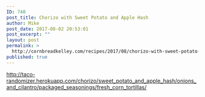 ```yaml
---
ID: 740
post_title: Chorizo with Sweet Potato and Apple Hash
author: Mike
post_date: 2017-08-02 20:53:01
post_excerpt: ""
layout: post
permalink: >
  http://cornbreadkelley.com/recipes/2017/08/chorizo-with-sweet-potato-and-apple-hash/
published: true
---
```

http://taco-randomizer.herokuapp.com/chorizo/sweet_potato_and_apple_hash/onions_and_cilantro/packaged_seasonings/fresh_corn_tortillas/